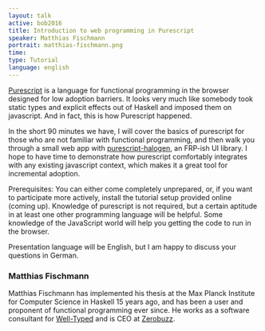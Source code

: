 ```yaml
---
layout: talk
active: bob2016
title: Introduction to web programming in Purescript
speaker: Matthias Fischmann
portrait: matthias-fischmann.png
time: 
type: Tutorial
language: english
---
```


[Purescript](http://www.purescript.org/) is a language for
functional programming in the browser designed for low adoption
barriers.  It looks very much like somebody took static types and
explicit effects out of Haskell and imposed them on javascript.  And
in fact, this is how Purescript happened.

In the short 90 minutes we have, I will cover the basics of purescript
for those who are not familiar with functional programming, and then
walk you through a small web app with <a href="https://github.com/slamdata/purescript-halogen">purescript-halogen</a>,
an FRP-ish UI library.  I hope to have time to demonstrate how
purescript comfortably integrates with any existing javascript
context, which makes it a great tool for incremental adoption.

Prerequisites: You can either come completely unprepared, or, if you
want to participate more actively, install the tutorial setup provided
online (coming up).  Knowledge of purescript is not required, but a
certain aptitude in at least one other programming language will be
helpful.  Some knowledge of the JavaScript world will help you getting
the code to run in the browser.

Presentation language will be English, but I am happy to discuss your
questions in German.

### Matthias Fischmann

Matthias Fischmann has implemented his thesis at the Max Planck
Institute for Computer Science in Haskell 15 years ago, and has been a
user and proponent of functional programming ever since.  He works as
a software consultant for [Well-Typed](`well-typed.com`) and is CEO at
[Zerobuzz](zerobuzz.net).
